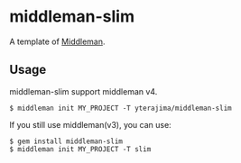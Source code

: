 # middleman-slim

A template of [Middleman](https://middlemanapp.com/).

## Usage

middleman-slim support middleman v4.

```
$ middleman init MY_PROJECT -T yterajima/middleman-slim
```

If you still use middleman(v3), you can use:

```
$ gem install middleman-slim
$ middleman init MY_PROJECT -T slim
```
